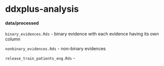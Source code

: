 # ddxplus-analysis

#### data/processed

`binary_evidences.Rds` - binary evidence with each evidence having its own column

`nonbinary_evidences.Rds` - non-binary evidences

`release_train_patients_eng.Rds`  -
